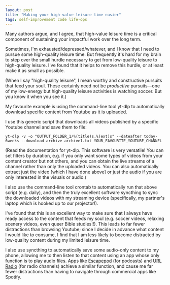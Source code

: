 ```yaml
---  
layout: post  
title: "Making your high-value leisure time easier"  
tags: self-improvement code life-ops
---  
```


Many authors argue, and I agree, that high-value leisure time is a critical component of sustaining your impactful work over the long term.  

Sometimes, I'm exhausted/depressed/whatever, and I know that I need to pursue some high-quality leisure time. But frequently it's hard for my brain to step over the small hurdle necessary to get from low-quality leisure to high-quality leisure. I've found that it helps to remove this hurdle, or at least make it as small as possible.    

(When I say "high-quality leisure", I mean worthy and constructive pursuits that feed your soul. These certainly need not be *productive* pursuits—one of my low-energy but high-quality leisure activities is watching soccer. But you know it when you see it.)  

My favourite example is using the command-line tool yt-dlp to automatically  download specific content from Youtube as it is uploaded.  

I use this generic script that downloads all videos published by a specific Youtube channel and save them to file:  
~~~  
yt-dlp -v -o "OUTPUT_FOLDER_1/%(title)s.%(ext)s" --dateafter today-6weeks --download-archive archive1.txt YOUR_FAVOURITE_YOUTUBE_CHANNEL  
~~~  
(Read the documentation for yt-dlp. This software is very versatile! You can set filters by duration, e.g. if you only want some types of videos from your content creator but not others, and you can obtain the live streams of a channel rather than only the uploaded videos. You can also automatically extract just the video [which I have done above] or just the audio if you are only interested in the visuals or audio.)  

I also use the command-line tool crontab to automatically run that above script (e.g. daily), and then the truly excellent software syncthing to sync the downloaded videos with my streaming device (specifically, my partner's laptop which is hooked up to our projector!).  

I've found that this is an excellent way to make sure that I always have ready access to the content that feeds my soul (e.g. soccer videos, relaxing scenery videos, even queer Bible studies!!). This leads to far fewer distractions than browsing Youtube; since I decide in advance what content I would like to consume, I find that I am less likely to become distracted by low-quality content during my limited leisure time.  

I also use syncthing to automatically save some audio-only content to my phone, allowing me to then listen to that content using an app whose only function is to play audio files. Apps like [Escapepod](https://f-droid.org/en/packages/org.y20k.escapepod/) (for podcasts) and [URL Radio](https://github.com/jamal2362/URL-Radio) (for radio channels) achieve a similar function, and cause me far fewer distractions than having to navigate through commercial apps like Spotify.  
